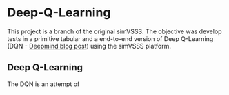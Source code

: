 # Deep-Q-Learning

This project is a branch of the original simVSSS. The objective was develop tests in a primitive tabular and a end-to-end version of Deep Q-Learning (DQN - [Deepmind blog post](https://deepmind.com/research/dqn/ "Deep Q-Learning")) using
the simVSSS platform.

## Deep Q-Learning

The DQN is an attempt of 
